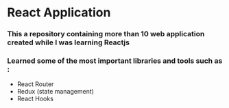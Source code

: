 # React Application

### This a repository containing more than 10 web application created while I was learning Reactjs
### Learned some of the most important libraries and tools such as :
- React Router
- Redux (state management)
- React Hooks
  

